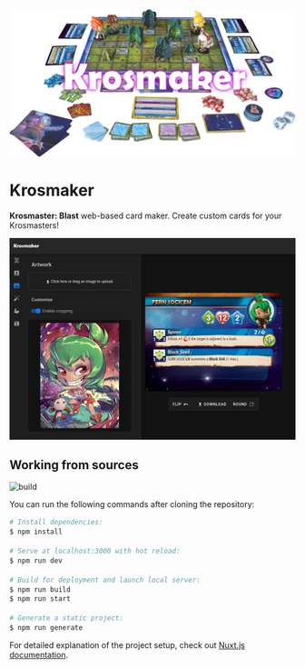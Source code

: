 ![Krosmaker](.github/images/banner.png)

# Krosmaker

**Krosmaster: Blast** web-based card maker. Create custom cards for your Krosmasters!

![Sample](.github/images/screenshot.png)

## Working from sources

![build](https://github.com/krosmaker/krosmaker/workflows/build/badge.svg)

You can run the following commands after cloning the repository:

```bash
# Install dependencies:
$ npm install

# Serve at localhost:3000 with hot reload:
$ npm run dev

# Build for deployment and launch local server:
$ npm run build
$ npm run start

# Generate a static project:
$ npm run generate
```

For detailed explanation of the project setup, check out [Nuxt.js documentation](https://nuxtjs.org).
